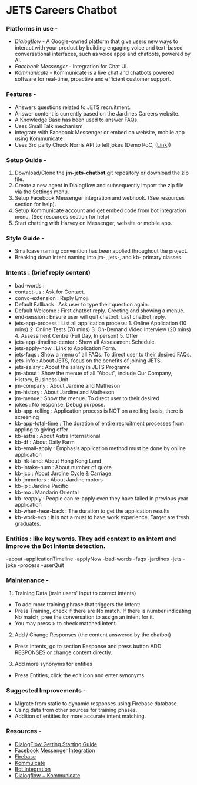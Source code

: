 # JETS Careers Chatbot

### Platforms in use - 
- _Dialogflow_ - A Google-owned platform that give users new ways to interact with your product by building engaging voice and text-based     conversational interfaces, such as voice apps and chatbots, powered by AI.
- _Facebook Messenger_ - Integration for Chat UI.
- _Kommunicate_ - Kommunicate is a live chat and chatbots powered software for real-time, proactive and efficient customer support.

### Features -
- Answers questions related to JETS recruitment.
- Answer content is currently based on the Jardines Careers website.
- A Knowledge Base has been used to answer FAQs.
- Uses Small Talk mechanism
- Integrate with Facebook Messenger or embed on website, mobile app using Kommunicate
- Uses 3rd party Chuck Norris API to tell jokes (Demo PoC, ([Link](https://api.chucknorris.io/)))

### Setup Guide - 
1. Download/Clone the **jm-jets-chatbot** git repository or download the zip file.
2. Create a new agent in Dialogflow and subsequently import the zip file via the Settings menu.
3. Setup Facebook Messenger integration and webhook. (See resources section for help).
4. Setup Kommunicate account and get embed code from bot integration menu. (See resources section for help)
4. Start chatting with Harvey on Messenger, website or mobile app.

### Style Guide -
- Smallcase naming convention has been applied throughout the project.
- Breaking down intent naming into jm-, jets-, and kb- primary classes.


### Intents : (brief reply content)
- bad-words : 
- contact-us : Ask for Contact.
- convo-extension : Reply Emoji.
- Default Fallback : Ask user to type their question again.
- Default Welcome : First chatbot reply. Greeting and showing a menue.
- end-session : Ensure user will quit chatbot. Last chatbot reply.
- jets-app-process : List all application process: 1. Online Application (10 mins) 2. Online Tests (70 mins) 3. On-Demand Video Interview (20 mins) 4. Assessment Centre (Full Day, In person) 5. Offer
- jets-app-timeline-center : Show all Assessment Schedule.
- jets-apply-now : Link to Application Form.
- jets-faqs : Show a menu of all FAQs. To direct user to their desired FAQs.
- jets-info : About JETS, focus on the benefits of joining JETS.
- jets-salary : About the salary in JETS Programe
- jm-about : Show the menue of all "About", include Our Company, History, Business Unit
- jm-company : About Jardine and Matheson
- jm-history : About Jardine and Matheson
- jm-menue : Show the menue. To direct user to their desired 
- jokes : No response. Debug purpose.
- kb-app-rolling : Application process is NOT on a rolling basis, there is screening
- kb-app-total-time : The duration of entire recruitment processes from appling to giving offer 
- kb-astra : About Astra International
- kb-df : About Daily Farm
- kb-email-apply : Emphasis application method must be done by online application
- kb-hk-land: About Hong Kong Land
- kb-intake-num : About number of quota
- kb-jcc : About Jardine Cycle & Carriage 
- kb-jmmotors : About Jardine motors
- kb-jp : Jardine Pacific
- kb-mo : Mandarin Oriental
- kb-reapply : People can re-apply even they have failed in previous year application
- kb-when-hear-back : The duration to get the application results
- kb-work-exp : It is not a must to have work experience. Target are fresh graduates.

### Entities : like key words. They add context to an intent and improve the Bot intents detection. 
-about
-applicationTimeline
-applyNow
-bad-words
-faqs
-jardines
-jets
-joke
-process
-userQuit

### Maintenance -
1. Training Data (train users' input to correct intents)
- To add more training phrase that triggers the Intent:
- Press Training, check if there are No match. If there is number indicating No match, pree the conversation to assign an intent for it.
- You may press > to check matched intent.

2. Add / Change Responses (the content answered by the chatbot)
- Press Intents, go to section Response and press button ADD RESPONSES or change content directly.

3. Add more synonyms for entities
- Press Entities, click the edit icon and enter synonyms.


### Suggested Improvements -
- Migrate from static to dynamic responses using Firebase database.
- Using data from other sources for training phases.
- Addition of entities for more accurate intent matching.

### Resources -

- [DialogFlow Getting Starting Guide](https://dialogflow.com/docs/getting-started)
- [Facebook Messenger Integration](https://dialogflow.com/docs/integrations/facebook)
- [Firebase](https://firebase.google.com/docs/firestore/)
- [Kommuicate](https://docs.kommunicate.io/)
- [Bot Integration](https://www.kommunicate.io/blog/how-to-integrate-bot-using-dialogflow-in-kommunicate-1ac32911a7d0/)
- [Dialogflow + Kommunicate](https://www.kommunicate.io/blog/beginners-guide-to-creating-chatbots-using-dialogflow/)

